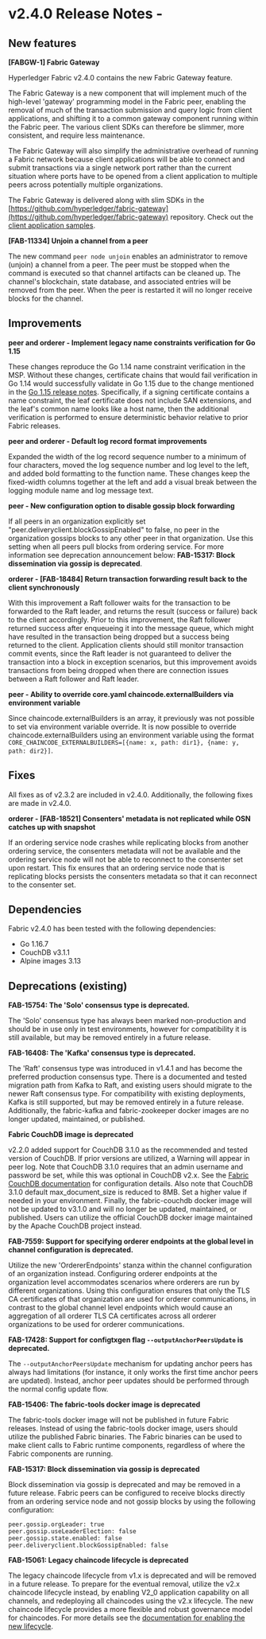 v2.4.0 Release Notes - <Date TBD>
=================================

New features
------------

**[FABGW-1] Fabric Gateway**

Hyperledger Fabric v2.4.0 contains the new Fabric Gateway feature.

The Fabric Gateway is a new component that will implement much of the high-level 'gateway' programming model in the Fabric peer,
enabling the removal of much of the transaction submission and query logic from client applications, and shifting it to a common gateway component running within the Fabric peer.
The various client SDKs can therefore be slimmer, more consistent, and require less maintenance.

The Fabric Gateway will also simplify the administrative overhead of running a Fabric network because client applications
will be able to connect and submit transactions via a single network port rather than the current situation where ports
have to be opened from a client application to multiple peers across potentially multiple organizations.

The Fabric Gateway is delivered along with slim SDKs in the [https://github.com/hyperledger/fabric-gateway](https://github.com/hyperledger/fabric-gateway) repository.
Check out the [client application samples](https://github.com/hyperledger/fabric-gateway/tree/main/samples).

**[FAB-11334] Unjoin a channel from a peer**

The new command `peer node unjoin` enables an administrator to remove (unjoin) a channel from a peer.
The peer must be stopped when the command is executed so that channel artifacts can be cleaned up.
The channel's blockchain, state database, and associated entries will be removed from the peer.
When the peer is restarted it will no longer receive blocks for the channel.

Improvements
------------

**peer and orderer - Implement legacy name constraints verification for Go 1.15**

These changes reproduce the Go 1.14 name constraint verification in the MSP.
Without these changes, certificate chains that would fail verification in Go 1.14 would
successfully validate in Go 1.15 due to the change mentioned in the [Go 1.15 release notes](https://golang.org/doc/go1.15#commonname).
Specifically, if a signing certificate contains a name constraint, the leaf certificate
does not include SAN extensions, and the leaf's common name looks like a host name,
then the additional verification is performed to ensure deterministic behavior relative
to prior Fabric releases.

**peer and orderer - Default log record format improvements**

Expanded the width of the log record sequence number to a minimum of four characters,
moved the log sequence number and log level to the left,
and added bold formatting to the function name.
These changes keep the fixed-width columns together at the left
and add a visual break between the logging module name and log message text.

**peer - New configuration option to disable gossip block forwarding**

If all peers in an organization explicitly set "peer.deliveryclient.blockGossipEnabled" to false,
no peer in the organization gossips blocks to any other peer in that organization.
Use this setting when all peers pull blocks from ordering service. For more
information see deprecation announcement below: **FAB-15317: Block dissemination via gossip is deprecated**.

**orderer - [FAB-18484] Return transaction forwarding result back to the client synchronously**

With this improvement a Raft follower waits for the transaction to be forwarded to the Raft leader,
and returns the result (success or failure) back to the client accordingly.
Prior to this improvement, the Raft follower returned success after enqueueing it into the message queue,
which might have resulted in the transaction being dropped but a success being returned to the client.
Application clients should still monitor transaction commit events, since the Raft leader is not guaranteed
to deliver the transaction into a block in exception scenarios, but this improvement avoids
transactions from being dropped when there are connection issues between a Raft follower and Raft leader.

**peer - Ability to override core.yaml chaincode.externalBuilders via environment variable**

Since chaincode.externalBuilders is an array, it previously was not possible to set via environment variable override.
It is now possible to override chaincode.externalBuilders using an environment variable
using the format `CORE_CHAINCODE_EXTERNALBUILDERS=[{name: x, path: dir1}, {name: y, path: dir2}]`.


Fixes
-----
All fixes as of v2.3.2 are included in v2.4.0. Additionally, the following fixes are made in v2.4.0.

**orderer - [FAB-18521] Consenters' metadata is not replicated while OSN catches up with snapshot**

If an ordering service node crashes while replicating blocks from another ordering service,
the consenters metadata will not be available and the ordering service node will not be
able to reconnect to the consenter set upon restart. This fix ensures that an ordering
service node that is replicating blocks persists the consenters metadata so that it
can reconnect to the consenter set.


Dependencies
------------
Fabric v2.4.0 has been tested with the following dependencies:
* Go 1.16.7
* CouchDB v3.1.1
* Alpine images 3.13

Deprecations (existing)
-----------------------

**FAB-15754: The 'Solo' consensus type is deprecated.**

The 'Solo' consensus type has always been marked non-production and should be in
use only in test environments, however for compatibility it is still available,
but may be removed entirely in a future release.

**FAB-16408: The 'Kafka' consensus type is deprecated.**

The 'Raft' consensus type was introduced in v1.4.1 and has become the preferred
production consensus type.  There is a documented and tested migration path from
Kafka to Raft, and existing users should migrate to the newer Raft consensus type.
For compatibility with existing deployments, Kafka is still supported,
but may be removed entirely in a future release.
Additionally, the fabric-kafka and fabric-zookeeper docker images are no longer updated, maintained, or published.

**Fabric CouchDB image is deprecated**

v2.2.0 added support for CouchDB 3.1.0 as the recommended and tested version of CouchDB.
If prior versions are utilized, a Warning will appear in peer log.
Note that CouchDB 3.1.0 requires that an admin username and password be set,
while this was optional in CouchDB v2.x. See the
[Fabric CouchDB documentation](https://hyperledger-fabric.readthedocs.io/en/v2.2.0/couchdb_as_state_database.html#couchdb-configuration)
for configuration details.
Also note that CouchDB 3.1.0 default max_document_size is reduced to 8MB. Set a higher value if needed in your environment.
Finally, the fabric-couchdb docker image will not be updated to v3.1.0 and will no longer be updated, maintained, or published.
Users can utilize the official CouchDB docker image maintained by the Apache CouchDB project instead.

**FAB-7559: Support for specifying orderer endpoints at the global level in channel configuration is deprecated.**

Utilize the new 'OrdererEndpoints' stanza within the channel configuration of an organization instead.
Configuring orderer endpoints at the organization level accommodates
scenarios where orderers are run by different organizations. Using
this configuration ensures that only the TLS CA certificates of that organization
are used for orderer communications, in contrast to the global channel level endpoints which
would cause an aggregation of all orderer TLS CA certificates across
all orderer organizations to be used for orderer communications.

**FAB-17428: Support for configtxgen flag `--outputAnchorPeersUpdate` is deprecated.**

The `--outputAnchorPeersUpdate` mechanism for updating anchor peers has always had
limitations (for instance, it only works the first time anchor peers are updated).
Instead, anchor peer updates should be performed through the normal config update flow.

**FAB-15406: The fabric-tools docker image is deprecated**

The fabric-tools docker image will not be published in future Fabric releases.
Instead of using the fabric-tools docker image, users should utilize the
published Fabric binaries. The Fabric binaries can be used to make client calls
to Fabric runtime components, regardless of where the Fabric components are running.

**FAB-15317: Block dissemination via gossip is deprecated**

Block dissemination via gossip is deprecated and may be removed in a future release.
Fabric peers can be configured to receive blocks directly from an ordering service
node and not gossip blocks by using the following configuration:
```
peer.gossip.orgLeader: true
peer.gossip.useLeaderElection: false
peer.gossip.state.enabled: false
peer.deliveryclient.blockGossipEnabled: false
```

**FAB-15061: Legacy chaincode lifecycle is deprecated**

The legacy chaincode lifecycle from v1.x is deprecated and will be removed
in a future release. To prepare for the eventual removal, utilize the v2.x
chaincode lifecycle instead, by enabling V2_0 application capability on all
channels, and redeploying all chaincodes using the v2.x lifecycle. The new
chaincode lifecycle provides a more flexible and robust governance model
for chaincodes. For more details see the
[documentation for enabling the new lifecycle](https://hyperledger-fabric.readthedocs.io/en/release-2.2/enable_cc_lifecycle.html).
